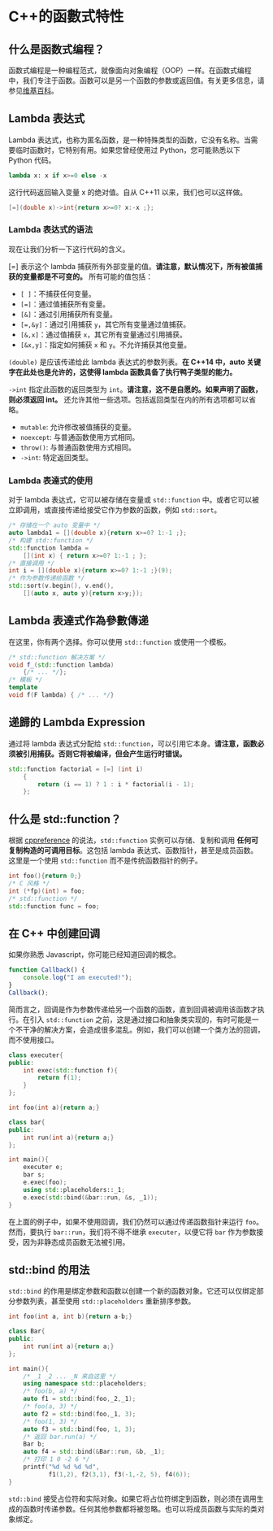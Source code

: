 # C++的函數式特性

## 什么是函数式编程？

函数式编程是一种编程范式，就像面向对象编程（OOP）一样。在函数式编程中，我们专注于函数。函数可以是另一个函数的参数或返回值。有关更多信息，请参见[维基百科](https://en.wikipedia.org/wiki/Functional_programming)。

## Lambda 表达式

Lambda 表达式，也称为匿名函数，是一种特殊类型的函数，它没有名称。当需要临时函数时，它特别有用。如果您曾经使用过 Python，您可能熟悉以下 Python 代码。

```python
lambda x: x if x>=0 else -x
```

这行代码返回输入变量 x 的绝对值。自从 C++11 以来，我们也可以这样做。

```cpp
[=](double x)->int{return x>=0? x:-x ;};
```

### Lambda 表达式的语法

现在让我们分析一下这行代码的含义。

\[=\] 表示这个 lambda 捕获所有外部变量的值。**请注意，默认情况下，所有被值捕获的变量都是不可变的。** 所有可能的值包括：

- `[ ]`：不捕获任何变量。
- `[=]`：通过值捕获所有变量。
- `[&]`：通过引用捕获所有变量。
- `[=,&y]`：通过引用捕获 `y`，其它所有变量通过值捕获。
- `[&,x]`：通过值捕获 `x`，其它所有变量通过引用捕获。
- `[&x,y]`：指定如何捕获 `x` 和 `y`。不允许捕获其他变量。

`(double)` 是应该传递给此 lambda 表达式的参数列表。**在 C++14 中，auto 关键字在此处也是允许的，这使得 lambda 函数具备了执行鸭子类型的能力。**

`->int` 指定此函数的返回类型为 `int`。**请注意，这不是自愿的。如果声明了函数，则必须返回 int。** 还允许其他一些选项。包括返回类型在内的所有选项都可以省略。

*   `mutable`: 允许修改被值捕获的变量。
*   `noexcept`: 与普通函数使用方式相同。
*   `throw()`: 与普通函数使用方式相同。
*   `->int`: 特定返回类型。

### Lambda 表達式的使用

对于 lambda 表达式，它可以被存储在变量或 `std::function` 中。或者它可以被立即调用，或直接传递给接受它作为参数的函数，例如 `std::sort`。

```cpp
/* 存储在一个 auto 变量中 */
auto lambda1 = [](double x){return x>=0? 1:-1 ;};
/* 构建 std::function */
std::function lambda = 
    [](int x) { return x>=0? 1:-1 ; };
/* 直接调用 */
int i = [](double x){return x>=0? 1:-1 ;}(9);
/* 作为参数传递给函数 */
std::sort(v.begin(), v.end(), 
    [](auto x, auto y){return x>y;});
```

## Lambda 表達式作為參數傳递 

在这里，你有两个选择。你可以使用 `std::function` 或使用一个模板。

```cpp
/* std::function 解决方案 */
void f_(std::function lambda)
    {/* ... */};
/* 模板 */
template
void f(F lambda) { /* ... */}
```

## 递歸的 Lambda Expression

通过将 lambda 表达式分配给 `std::function`，可以引用它本身。**请注意，函数必须被引用捕获。否则它将被编译，但会产生运行时错误。**

```cpp
std::function factorial = [=] (int i)
    {
        return (i == 1) ? 1 : i * factorial(i - 1);
    };
```

## 什么是 std::function？

根据 [cppreference](https://en.cppreference.com/w/cpp/utility/functional/) 的说法，`std::function` 实例可以存储、复制和调用 **任何可复制构造的可调用目标**。这包括 lambda 表达式、函数指针，甚至是成员函数。这里是一个使用 `std::function` 而不是传统函数指针的例子。

```cpp
int foo(){return 0;}
/* C 风格 */
int (*fp)(int) = foo;
/* std::function */
std::function func = foo;
```

## 在 C++ 中创建回调

如果你熟悉 Javascript，你可能已经知道回调的概念。

```javascript
function Callback() {
    console.log("I am executed!");
}
Callback();
```

简而言之，回调是作为参数传递给另一个函数的函数，直到回调被调用该函数才执行。在引入 `std::function` 之前，这是通过接口和抽象类实现的，有时可能是一个不干净的解决方案，会造成很多混乱。例如，我们可以创建一个类方法的回调，而不使用接口。

```cpp
class executer{
public:
    int exec(std::function f){
        return f(1);
    }
};

int foo(int a){return a;}

class bar{
public:
    int run(int a){return a;}
};

int main(){
    executer e;
    bar s;
    e.exec(foo);
    using std::placeholders::_1;
    e.exec(std::bind(&bar::run, &s, _1));
}
```

在上面的例子中，如果不使用回调，我们仍然可以通过传递函数指针来运行 `foo`。然而，要执行 `bar::run`，我们将不得不继承 `executer`，以便它将 `bar` 作为参数接受，因为非静态成员函数无法被引用。

## std::bind 的用法

`std::bind` 的作用是绑定参数和函数以创建一个新的函数对象。它还可以仅绑定部分参数列表，甚至使用 `std::placeholders` 重新排序参数。

```cpp
int foo(int a, int b){return a-b;}

class Bar{
public:
    int run(int a){return a;}
};

int main(){
    /* _1 _2 ... _N 来自这里 */
    using namespace std::placeholders;
    /* foo(b, a) */
    auto f1 = std::bind(foo,_2,_1);
    /* foo(a, 3) */
    auto f2 = std::bind(foo,_1, 3);    
    /* foo(1, 3) */
    auto f3 = std::bind(foo, 1, 3);
    /* 返回 bar.run(a) */
    Bar b;
    auto f4 = std::bind(&Bar::run, &b, _1);
    /* 打印 1 0 -2 6 */
    printf("%d %d %d %d",
           f1(1,2), f2(3,1), f3(-1,-2, 5), f4(6));
}
```

`std::bind` 接受占位符和实际对象。如果它将占位符绑定到函数，则必须在调用生成的函数时传递参数。任何其他参数都将被忽略。也可以将成员函数与实际的类对象绑定。

